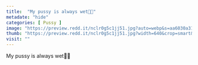 ```yaml
---
title:  "My pussy is always wet💖🥺"
metadate: "hide"
categories: [ Pussy ]
image: "https://preview.redd.it/nclr0g5c1jj51.jpg?auto=webp&s=aa6030a31d62e10a44fd4508ee18915680e2afbe"
thumb: "https://preview.redd.it/nclr0g5c1jj51.jpg?width=640&crop=smart&auto=webp&s=15525f5c491a5d1645461735b72bb106fbab53a2"
visit: ""
---
```

My pussy is always wet💖🥺

